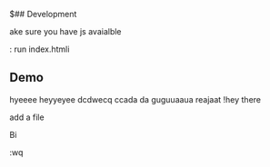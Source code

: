 $## Development 

ake sure you have js avaialble

:
run index.htmli 


## Demo
hyeeee
heyyeyee
dcdwecq
ccada
da
guguuaaua
reajaat 
!hey there 

add a file 




Bi






:wq




